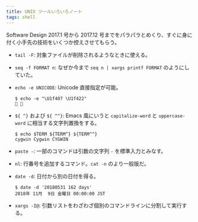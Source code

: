 ```yaml
---
title: UNIX ツールいろいろノート
tags: shell
---
```


Software Design 2017.1 号から 2017.12 号までをパラパラとめくり、すぐに身に付く小手先の技術をいくつか控えさせてもらう。

* `tail -F`: 対象ファイルが削除されるようなときに使える。
* `seq -f FORMAT n`: なぜか今まで `seq n | xargs printf FORMAT` のようにしていた。
* `echo -e UNICODE`: Unicode 直接指定が可能。

  ```shell
  $ echo -e "\U1f407 \U1f422"
  🐇 🐢
   ```

* `${ ^}` および `${ ^^}`: Emacs 風にいうと `capitalize-word` と `uppercase-word` に相当する文字列置換をする。

  ```shell
  $ echo $TERM ${TERM^} ${TERM^^}
  cygwin Cygwin CYGWIN
  ```

* `paste -`: 一部のコマンドは引数の文字列 `-` を標準入力とみなす。
* `nl`: 行番号を追加するコマンド。`cat -n` のより一般版だ。
* `date -d`: 日付から別の日付を得る。

  ```shell
  $ date -d '20180531 162 days'
  2018年 11月  9日 金曜日 00:00:00 JST
  ```

* `xargs -I@`: 引数リストをわざわざ個別のコマンドラインに分割して実行する。

